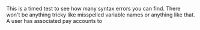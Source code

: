 This is a timed test to see how many syntax errors you can find.
There won't be anything tricky like misspelled variable names or anything like that.
A user has associated pay accounts to

